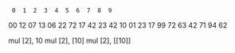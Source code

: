      0  1  2  3  4  5  6  7  8  9
00  12 07 13 06 22 72 17 42 23 42
10  01 23 17 99 72 63 42 71 94 62

mul [2], 10
mul [2], [10]
mul [2], [[10]]

